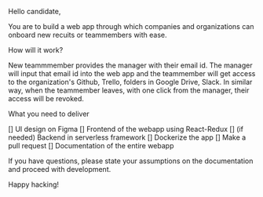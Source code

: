 Hello candidate,

You are to build a web app through which companies and organizations can onboard new recuits or teammembers with ease.

How will it work?

New teammmember provides the manager with their email id. The manager will input that email id into the web app and 
the teammember will get access to the organization's Github, Trello, folders in Google Drive, Slack. In similar way,
when the teammember leaves, with one click from the manager, their access will be revoked.

What you need to deliver

[] UI design on Figma
[] Frontend of the webapp using React-Redux
[] (if needed) Backend in serverless framework
[] Dockerize the app
[] Make a pull request
[] Documentation of the entire webapp

If you have questions, please state your assumptions on the documentation and proceed with development.

Happy hacking!
